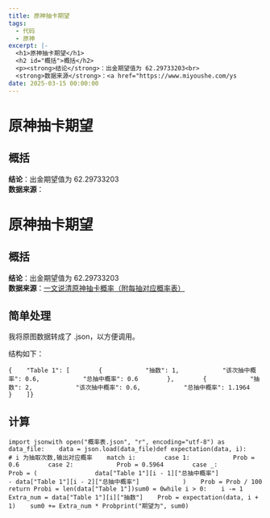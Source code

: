 ```yaml
---
title: 原神抽卡期望
tags:
  - 代码
  - 原神
excerpt: |-
  <h1>原神抽卡期望</h1>
  <h2 id="概括">概括</h2>
  <p><strong>结论</strong>：出金期望值为 62.29733203<br>
  <strong>数据来源</strong>：<a href="https://www.miyoushe.com/ys
date: 2025-03-15 00:00:00
---
```


# 原神抽卡期望

## 概括

**结论**：出金期望值为 62.29733203  
**数据来源**：
<!-- more -->
# 原神抽卡期望

## 概括

**结论**：出金期望值为 62.29733203  
**数据来源**：[一文说清原神抽卡概率（附每抽对应概率表）](https://www.miyoushe.com/ys/article/60774173)

## 简单处理

我将原图数据转成了 .json，以方便调用。

结构如下：

```
{    "Table 1": [        {            "抽数": 1,            "该次抽中概率": 0.6,            "总抽中概率": 0.6        },        {            "抽数": 2,            "该次抽中概率": 0.6,            "总抽中概率": 1.1964        }    ]}
```

## 计算

```
import jsonwith open("概率表.json", "r", encoding="utf-8") as data_file:    data = json.load(data_file)def expectation(data, i):    # i 为抽取次数,输出对应概率    match i:        case 1:            Prob = 0.6        case 2:            Prob = 0.5964        case _:            Prob = (                data["Table 1"][i - 1]["总抽中概率"]                - data["Table 1"][i - 2]["总抽中概率"]            )    Prob = Prob / 100    return Probi = len(data["Table 1"])sum0 = 0while i > 0:    i -= 1    Extra_num = data["Table 1"][i]["抽数"]    Prob = expectation(data, i + 1)    sum0 += Extra_num * Probprint("期望为", sum0)
```